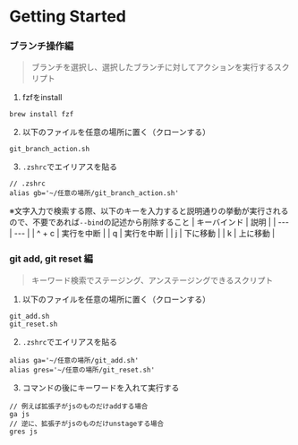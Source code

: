 # Getting Started

### ブランチ操作編
> ブランチを選択し、選択したブランチに対してアクションを実行するスクリプト
1. fzfをinstall
```shell
brew install fzf
```
2. 以下のファイルを任意の場所に置く（クローンする）
```shell
git_branch_action.sh
```
3. `.zshrc`でエイリアスを貼る
```shell
// .zshrc
alias gb='~/任意の場所/git_branch_action.sh'
```
※文字入力で検索する際、以下のキーを入力すると説明通りの挙動が実行されるので、不要であれば`--bind`の記述から削除すること
| キーバインド | 説明 |
| --- | --- |
| ^ + c | 実行を中断 |
| q | 実行を中断 |
| j | 下に移動 |
| k | 上に移動 |

### git add, git reset 編
> キーワード検索でステージング、アンステージングできるスクリプト
1. 以下のファイルを任意の場所に置く（クローンする）
```shell
git_add.sh
git_reset.sh
```
2. `.zshrc`でエイリアスを貼る
```shell
alias ga='~/任意の場所/git_add.sh'
alias gres='~/任意の場所/git_reset.sh'
```
3. コマンドの後にキーワードを入れて実行する
```shell
// 例えば拡張子がjsのものだけaddする場合
ga js
// 逆に、拡張子がjsのものだけunstageする場合
gres js
```

